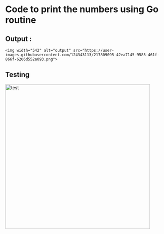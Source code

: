 # Code to print the numbers using Go routine

## Output :
    <img width="542" alt="output" src="https://user-images.githubusercontent.com/124343113/217809095-42ea7145-9585-461f-866f-6206d552a093.png">
## Testing
  <img width="457" alt="test" src="https://user-images.githubusercontent.com/124343113/217809191-8358af18-efcc-4761-988e-7d02a0f85bdc.png">
